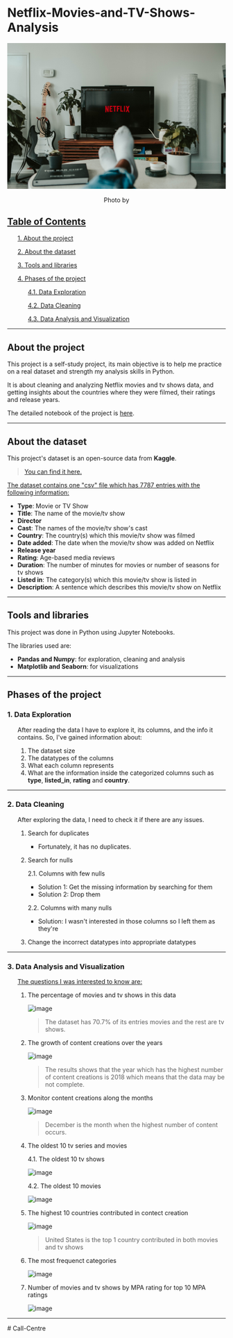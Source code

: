 # Netflix-Movies-and-TV-Shows-Analysis

![Netflix](https://github.com/hemantrattey/Netflix_Analysis/blob/master/assets/Netflix.jpg)

<p align="center"> Photo by <a href="https://unsplash.com/@molliesivaram?utm_source=unsplash&utm_medium=referral&utm_content=creditCopyText"> </p>

## __Table of Contents__ ##
<ul>

[1. About the project](#about-the-project)

[2. About the dataset](#about-the-dataset)

[3. Tools and libraries](#tools-and-libraries)

[4. Phases of the project](#phases-of-the-project)

<ul>

  [4.1. Data Exploration](#1-data-exploration)

  [4.2. Data Cleaning](#2-data-cleaning)

  [4.3. Data Analysis and Visualization](#3-data-analysis-and-visualization)

</ul>

</ul>

<hr>

## __About the project__ ##
This project is a self-study project, its main objective is to help me practice on a real dataset and strength my analysis skills in Python.
<br>

It is about cleaning and analyzing Netflix movies and tv shows data, and getting insights about the countries where they were filmed, their ratings and release years.
<br>

The detailed notebook of the project is [here](Analyzing%20Netflix%20Data.ipynb).

<hr>

## __About the dataset__ ##
This project's dataset is an open-source data from __Kaggle__.
<br>

> [You can find it here.](https://www.kaggle.com/datasets/shivamb/netflix-shows)

<u>
The dataset contains one "csv" file which has 7787 entries with the following information:
</u>

* __Type__: Movie or TV Show
* __Title__: The name of the movie/tv show
* __Director__
* __Cast__: The names of the movie/tv show's cast
* __Country__: The country(s) which this movie/tv show was filmed
* __Date added__: The date when the movie/tv show was added on Netflix
* __Release year__
* __Rating__: Age-based media reviews
* __Duration__: The number of minutes for movies or number of seasons for tv shows
* __Listed in__: The category(s) which this movie/tv show is listed in
* __Description__: A sentence which describes this movie/tv show on Netflix

<hr>

## __Tools and libraries__ ##
This project was done in Python using Jupyter Notebooks.

The libraries used are:
* __Pandas and Numpy__: for exploration, cleaning and analysis
* __Matplotlib and Seaborn__: for visualizations

<hr>

## __Phases of the project__ ##
### 1. Data Exploration ###

<ul>

After reading the data I have to explore it, its columns, and the info it contains. So, I've gained information about:

1. The dataset size
2. The datatypes of the columns
3. What each column represents
4. What are the information inside the categorized columns such as  __type__, __listed_in__, __rating__ and __country__.

</ul>

<hr>

### 2. Data Cleaning ###

<ul>

After exploring the data, I need to check it if there are any issues.

1. Search for duplicates
  
    * Fortunately, it has no duplicates.

2. Search for nulls

    2.1. Columns with few nulls

   * Solution 1: Get the missing information by searching for them
   * Solution 2: Drop them
    
    2.2. Columns with many nulls

    * Solution: I wasn't interested in those columns so I left them as they're

3. Change the incorrect datatypes into appropriate datatypes

</ul>

<hr>

### 3. Data Analysis and Visualization ###

<ul>

<u>
The questions I was interested to know are:
</u>

1. The percentage of movies and tv shows in this data

  <ul>
  
  ![image](https://user-images.githubusercontent.com/70551007/222007443-a711f14f-7d65-4149-97bf-0f33afc9ae99.png)

  > The dataset has 70.7% of its entries movies and the rest are tv shows.
  
  </ul>


2. The growth of content creations over the years

  <ul>
  
  ![image](https://user-images.githubusercontent.com/70551007/222007386-455595d6-92fa-4f07-bf9b-733f9f85434a.png)

  > The results shows that the year which has the highest number of content creations is 2018 which means that the data may be not complete.
  
  </ul>

3. Monitor content creations along the months
  <ul>
  
  ![image](https://user-images.githubusercontent.com/70551007/222007273-1352b673-4c90-4e8d-a07c-445333d3be0d.png)

  > December is the month when the highest number of content occurs.
  
  </ul>

4. The oldest 10 tv series and movies
  <ul>
  
  4.1. The oldest 10 tv shows
  
  ![image](https://user-images.githubusercontent.com/70551007/222007153-a06c604d-2f47-44e7-acbb-9c53a5869854.png)

  4.2. The oldest 10 movies
  
  ![image](https://user-images.githubusercontent.com/70551007/222007184-d4adfe53-377f-4444-bc8a-a70e44317a75.png)

  </ul>

5. The highest 10 countries contributed in contect creation
  <ul>
  
  ![image](https://user-images.githubusercontent.com/70551007/222006781-0a5e77a2-6564-41c1-9d86-eba8100c9341.png)
  
  > United States is the top 1 country contributed in both movies and tv shows
  
  </ul>
  
6. The most frequenct categories
  <ul>
  
  ![image](https://user-images.githubusercontent.com/70551007/222006721-3aaac1cc-3851-4a1a-b752-9ff7ce5ddd09.png)

  </ul>

7. Number of movies and tv shows by MPA rating for top 10 MPA ratings
  <ul>
  
  ![image](https://user-images.githubusercontent.com/70551007/222007002-48d47f5d-ce4d-457f-85d5-ccee0a769532.png)

  </ul>

</ul>

<hr># Call-Centre

